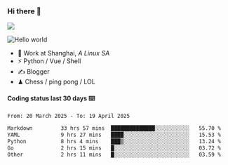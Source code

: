 ### Hi there 👋
![](https://komarev.com/ghpvc/?username=Xuhandsome)


<img src="https://github-readme-stats.vercel.app/api?username=XuHandsome&show_icons=true&theme=merko" alt="Hello world">

<br/>

- 🍻  Work at Shanghai, _A Linux SA_
- ⚡  Python / Vue / Shell
- ✍️  Blogger
- ♟  Chess / ping pong / LOL

#### Coding status last 30 days ⌨️

<!--START_SECTION:waka-->

```txt
From: 20 March 2025 - To: 19 April 2025

Markdown         33 hrs 57 mins  ██████████████░░░░░░░░░░░   55.70 %
YAML             9 hrs 27 mins   ████░░░░░░░░░░░░░░░░░░░░░   15.53 %
Python           8 hrs 4 mins    ███▒░░░░░░░░░░░░░░░░░░░░░   13.24 %
Go               2 hrs 15 mins   █░░░░░░░░░░░░░░░░░░░░░░░░   03.72 %
Other            2 hrs 11 mins   █░░░░░░░░░░░░░░░░░░░░░░░░   03.59 %
```

<!--END_SECTION:waka-->
